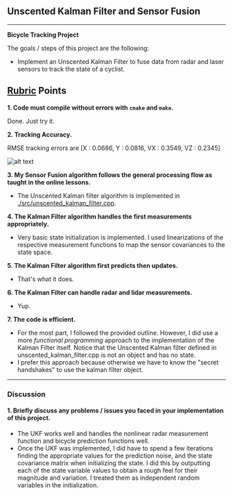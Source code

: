 ## Unscented Kalman Filter and Sensor Fusion
---

**Bicycle Tracking Project**

The goals / steps of this project are the following:

* Implement an Unscented Kalman Filter to fuse data from radar and laser sensors to track the state of a cyclist.

[//]: # "Image References"
[image1]: ./images/rmse.png
## [Rubric](https://review.udacity.com/#!/rubrics/513/view) Points
**1. Code must compile without errors with `cmake` and `make`.**

Done.  Just try it.

**2. Tracking Accuracy.**

RMSE tracking errors are [X : 0.0686, Y : 0.0816, VX : 0.3549, VZ : 0.2345]

![alt text][image1]

**3. My Sensor Fusion algorithm follows the general processing flow as taught in the online lessons.**

* The Unscented Kalman filter algorithm is implemented in [./src/unscented_kalman_filter.cpp](./src/unscented_kalman_filter.cpp).

**4. The Kalman Filter algorithm handles the first measurements appropriately.**

* Very basic state initialization is implemented. I used linearizations of the respective measurement functions to map the sensor covariances to the state space.

**5. The Kalman Filter algorithm first predicts then updates.**

* That's what it does.

**6. The Kalman Filter can handle radar and lidar measurements.**

* Yup.

**7. The code is efficient.**

* For the most part, I followed the provided outline.  However, I did use a more _functional programming_ approach to the implementation of the Kalman Filter itself.  Notice that the Unscented Kalman filter defined  in unscented_kalman_filter.cpp is not an object and has no state.
* I prefer this approach because otherwise we have to know the "secret handshakes" to use the kalman filter object. 

---

### Discussion

#### 1. Briefly discuss any problems / issues you faced in your implementation of this project.  

* The UKF works well and handles the nonlinear radar measurement function and bicycle prediction functions well.
* Once the UKF was implemented, I did have to spend a few iterations finding the appropriate values for the prediction noise, and the state covariance matrix when initializing the state.  I did this by outputting each of the state variable values to obtain a rough feel for their magnitude and variation.  I treated them as independent random variables in the initialization.


